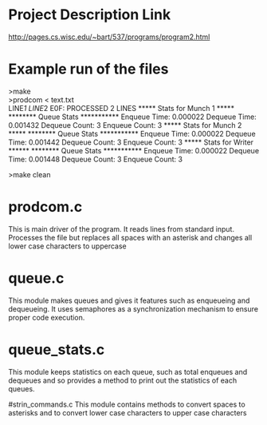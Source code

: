 # Project Description Link
http://pages.cs.wisc.edu/~bart/537/programs/program2.html


# Example run of the files 

\>make <br/>
\>prodcom < text.txt <br/>
LINE*1
LINE*2
E0F: PROCESSED 2 LINES
***** Stats for Munch 1 *****
******** Queue Stats ***********
Enqueue Time:  0.000022
Dequeue Time:  0.001432
Dequeue Count: 3
Enqueue Count: 3
***** Stats for Munch 2 *****
******** Queue Stats ***********
Enqueue Time:  0.000022
Dequeue Time:  0.001442
Dequeue Count: 3
Enqueue Count: 3
***** Stats for Writer ******
******** Queue Stats ***********
Enqueue Time:  0.000022
Dequeue Time:  0.001448
Dequeue Count: 3
Enqueue Count: 3

\>make clean <br/>

# prodcom.c

This is main driver of the program. It reads lines from standard input. Processes the file but replaces all spaces with an asterisk and changes all lower case characters to uppercase

# queue.c

This module makes queues and gives it features such as enqueueing and dequeueing. It uses semaphores as a synchronization mechanism to ensure proper code execution. 

# queue_stats.c

This module keeps statistics on each queue, such as total enqueues and dequeues and so provides a method to print out the statistics of each queues.

#strin_commands.c
This module contains methods to convert spaces to asterisks and to convert lower case characters to upper case characters

